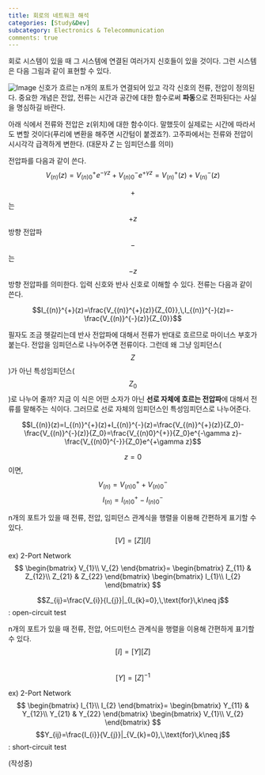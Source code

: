 ```yaml
---
title: 회로의 네트워크 해석
categories: [Study&Dev]
subcategory: Electronics & Telecommunication
comments: true
---
```


회로 시스템이 있을 때 그 시스템에 연결된 여러가지 신호들이 있을 것이다. 그런 시스템은 다음 그림과 같이 표현할 수 있다.

![Image](https://github.com/user-attachments/assets/e8ec0e8d-e716-4773-b293-a1419a500b79)
신호가 흐르는 n개의 포트가 연결되어 있고 각각 신호의 전류, 전압이 정의된다. 중요한 개념은 전압, 전류는 시간과 공간에 대한 함수로써 **파동**으로 전파된다는 사실을 명심하길 바란다.

아래 식에서 전류와 전압은 z(위치)에 대한 함수이다. 말했듯이 실제로는 시간에 따라서도 변할 것이다(푸리에 변환을 해주면 시간텀이 붙겠죠?). 고주파에서는 전류와 전압이 시시각각 급격하게 변한다. (대문자 $Z$ 는 임피던스를 의미)

전압파를 다음과 같이 쓴다.
$$V_{(n)}(z)=V_{(n)0}^{+}e^{-\gamma z}+V_{(n)0}^{-}e^{+\gamma z}=V_{(n)}^{+}(z)+V_{(n)}^{-}(z)$$

$$+$$는 $$+z$$방향 전압파 $$-$$는 $$-z$$방향 전압파를 의미한다. 입력 신호와 반사 신호로 이해할 수 있다. 전류는 다음과 같이 쓴다.

$$I_{(n)}^{+}(z)=\frac{V_{(n)}^{+}(z)}{Z_{0}},\,I_{(n)}^{-}(z)=-\frac{V_{(n)}^{-}(z)}{Z_{0}}$$

필자도 조금 헷갈리는데 반사 전압파에 대해서 전류가 반대로 흐르므로 마이너스 부호가 붙는다. 
전압을 임피던스로 나누어주면 전류이다. 그런데 왜 그냥 임피던스($$Z$$)가 아닌 특성임피던스($$Z_0$$)로 나누어 줄까? 지금 이 식은 어떤 소자가 아닌 **선로 자체에 흐르는 전압파**에 대해서 전류를 말해주는 식이다. 그러므로 선로 자체의 임피던스인 특성임피던스로 나누어준다.

$$I_{(n)}(z)=I_{(n)}^{+}(z)+I_{(n)}^{-}(z)=\frac{V_{(n)}^{+}(z)}{Z_0}-\frac{V_{(n)}^{-}(z)}{Z_0}=\frac{V_{(n)0}^{+}}{Z_0}e^{-\gamma z}-\frac{V_{(n)0}^{-}}{Z_0}e^{+\gamma z}$$

$$z=0$$ 이면,
$$V_{(n)}=V_{(n)0}^{+}+V_{(n)0}^{-}$$
$$I_{(n)}=I_{(n)0}^{+}-I_{(n)0}^{-}$$

n개의 포트가 있을 때 전류, 전압, 임피던스 관계식을 행렬을 이용해 간편하게 표기할 수 있다.  
$$[V]=[Z][I]$$  

ex) 2-Port Network  
$$
\begin{bmatrix}
V_{1}\\
V_{2}
\end{bmatrix}=
\begin{bmatrix}
Z_{11} & Z_{12}\\
Z_{21} & Z_{22}
\end{bmatrix}
\begin{bmatrix}
I_{1}\\
I_{2}
\end{bmatrix}
$$  

$$Z_{ij}=\frac{V_{i}}{I_{j}}|_{I_{k}=0},\,\text{for}\,k\neq j$$ : open-circuit test

n개의 포트가 있을 때 전류, 전압, 어드미턴스 관계식을 행렬을 이용해 간편하게 표기할 수 있다.  
$$[I]=[Y][Z]$$   
$$[Y]=[Z]^{-1}$$  

ex) 2-Port Network  
$$
\begin{bmatrix}
I_{1}\\
I_{2}
\end{bmatrix}=
\begin{bmatrix}
Y_{11} & Y_{12}\\
Y_{21} & Y_{22}
\end{bmatrix}
\begin{bmatrix}
V_{1}\\
V_{2}
\end{bmatrix}
$$
$$Y_{ij}=\frac{I_{i}}{V_{j}}|_{V_{k}=0},\,\text{for}\,k\neq j$$ : short-circuit test


(작성중)
